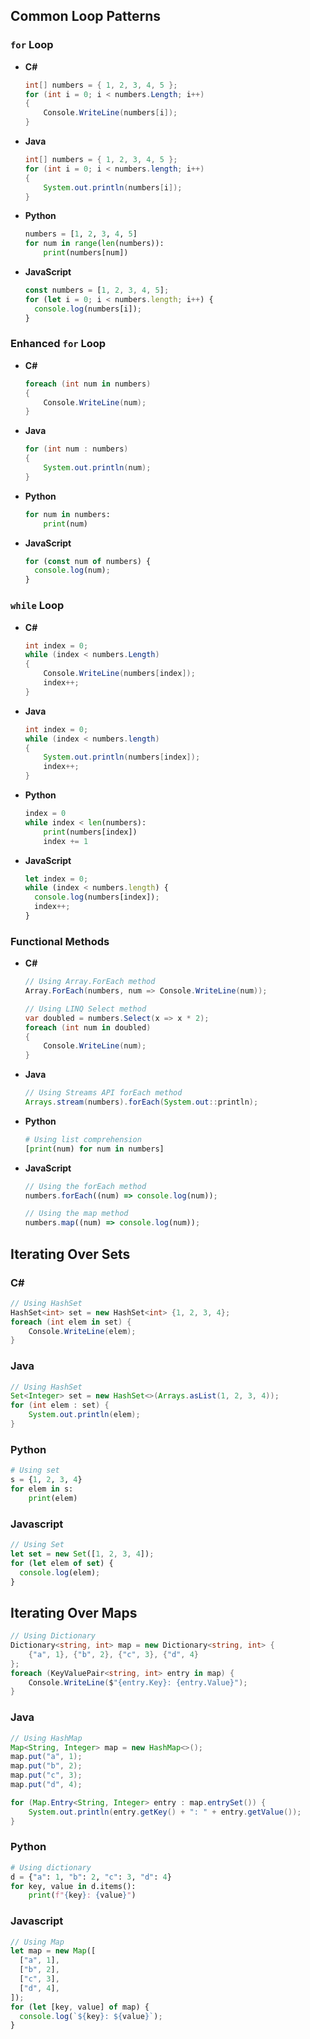 ## Common Loop Patterns

### `for` Loop

- **C#**
  ```csharp
  int[] numbers = { 1, 2, 3, 4, 5 };
  for (int i = 0; i < numbers.Length; i++)
  {
      Console.WriteLine(numbers[i]);
  }
  ```
- **Java**
  ```java
  int[] numbers = { 1, 2, 3, 4, 5 };
  for (int i = 0; i < numbers.length; i++)
  {
      System.out.println(numbers[i]);
  }
  ```
- **Python**
  ```python
  numbers = [1, 2, 3, 4, 5]
  for num in range(len(numbers)):
      print(numbers[num])
  ```
- **JavaScript**
  ```javascript
  const numbers = [1, 2, 3, 4, 5];
  for (let i = 0; i < numbers.length; i++) {
    console.log(numbers[i]);
  }
  ```

### Enhanced `for` Loop

- **C#**
  ```csharp
  foreach (int num in numbers)
  {
      Console.WriteLine(num);
  }
  ```
- **Java**
  ```java
  for (int num : numbers)
  {
      System.out.println(num);
  }
  ```
- **Python**
  ```python
  for num in numbers:
      print(num)
  ```
- **JavaScript**
  ```javascript
  for (const num of numbers) {
    console.log(num);
  }
  ```

### `while` Loop

- **C#**
  ```csharp
  int index = 0;
  while (index < numbers.Length)
  {
      Console.WriteLine(numbers[index]);
      index++;
  }
  ```
- **Java**
  ```java
  int index = 0;
  while (index < numbers.length)
  {
      System.out.println(numbers[index]);
      index++;
  }
  ```
- **Python**
  ```python
  index = 0
  while index < len(numbers):
      print(numbers[index])
      index += 1
  ```
- **JavaScript**
  ```javascript
  let index = 0;
  while (index < numbers.length) {
    console.log(numbers[index]);
    index++;
  }
  ```

### Functional Methods

- **C#**

  ```csharp
  // Using Array.ForEach method
  Array.ForEach(numbers, num => Console.WriteLine(num));

  // Using LINQ Select method
  var doubled = numbers.Select(x => x * 2);
  foreach (int num in doubled)
  {
      Console.WriteLine(num);
  }
  ```

- **Java**
  ```java
  // Using Streams API forEach method
  Arrays.stream(numbers).forEach(System.out::println);
  ```
- **Python**
  ```python
  # Using list comprehension
  [print(num) for num in numbers]
  ```
- **JavaScript**

  ```javascript
  // Using the forEach method
  numbers.forEach((num) => console.log(num));

  // Using the map method
  numbers.map((num) => console.log(num));
  ```

## Iterating Over Sets

### C#

```csharp
// Using HashSet
HashSet<int> set = new HashSet<int> {1, 2, 3, 4};
foreach (int elem in set) {
    Console.WriteLine(elem);
}
```

### Java

```java
// Using HashSet
Set<Integer> set = new HashSet<>(Arrays.asList(1, 2, 3, 4));
for (int elem : set) {
    System.out.println(elem);
}
```

### Python

```python
# Using set
s = {1, 2, 3, 4}
for elem in s:
    print(elem)

```

### Javascript

```javascript
// Using Set
let set = new Set([1, 2, 3, 4]);
for (let elem of set) {
  console.log(elem);
}
```

## Iterating Over Maps

```csharp
// Using Dictionary
Dictionary<string, int> map = new Dictionary<string, int> {
    {"a", 1}, {"b", 2}, {"c", 3}, {"d", 4}
};
foreach (KeyValuePair<string, int> entry in map) {
    Console.WriteLine($"{entry.Key}: {entry.Value}");
}

```

### Java

```java
// Using HashMap
Map<String, Integer> map = new HashMap<>();
map.put("a", 1);
map.put("b", 2);
map.put("c", 3);
map.put("d", 4);

for (Map.Entry<String, Integer> entry : map.entrySet()) {
    System.out.println(entry.getKey() + ": " + entry.getValue());
}

```

### Python

```python
# Using dictionary
d = {"a": 1, "b": 2, "c": 3, "d": 4}
for key, value in d.items():
    print(f"{key}: {value}")


```

### Javascript

```javascript
// Using Map
let map = new Map([
  ["a", 1],
  ["b", 2],
  ["c", 3],
  ["d", 4],
]);
for (let [key, value] of map) {
  console.log(`${key}: ${value}`);
}
```
